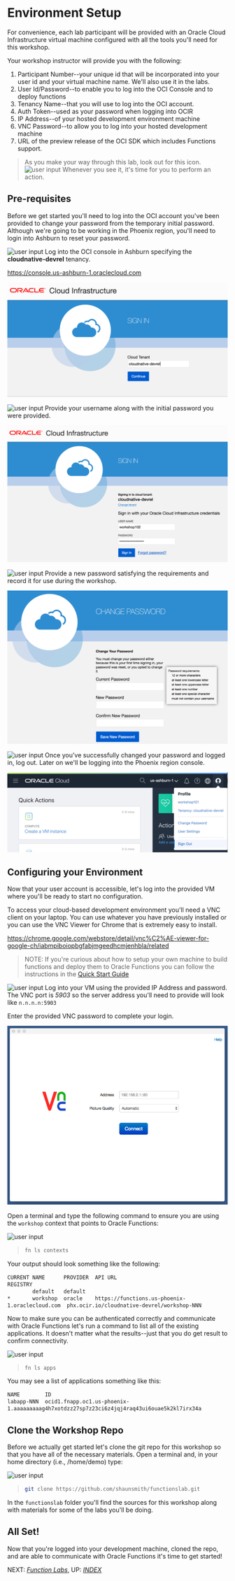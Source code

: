 # Environment Setup

For convenience, each lab participant will be provided with an Oracle Cloud
Infrastructure virtual machine configured with all the tools you'll need for
this workshop.

Your workshop instructor will provide you with the following:

1. Participant Number--your unique id that will be incorporated into your user
   id and your virtual machine name.  We'll also use it in the labs.
2. User Id/Password--to enable you to log into the OCI Console and to deploy
   functions
3. Tenancy Name--that you will use to log into the OCI account.
4. Auth Token--used as your password when logging into OCIR
5. IP Address--of your hosted development environment machine
6. VNC Password--to allow you to log into your hosted development machine
7. URL of the preview release of the OCI SDK which includes Functions support.

> As you make your way through this lab, look out for this icon.
![user input](images/userinput.png) Whenever you see it, it's time for you to
perform an action.

## Pre-requisites

Before we get started you'll need to log into the OCI account you've been
provided to change your password from the temporary initial password.  Although
we're going to be working in the Phoenix region, you'll need to login into
Ashburn to reset your password.

![user input](images/userinput.png) Log into the OCI console in Ashburn
specifying the **cloudnative-devrel** tenancy.  

https://console.us-ashburn-1.oraclecloud.com

![Login Tenancy](images/login.png)

![user input](images/userinput.png) Provide your username along with the initial password you were provided.

![Login User](images/login-user.png)

![user input](images/userinput.png) Provide a new password satisfying the
requirements and record it for use during the workshop.

![Login New Password](images/login-new-password.png)

![user input](images/userinput.png) Once you've successfully changed
your password and logged in, log out.  Later on we'll be logging into the
Phoenix region console.

![Select Region](images/logout.png)

## Configuring your Environment

Now that your user account is accessible, let's log into the provided VM where
you'll be ready to start no configuration.

To access your cloud-based development environment you'll need a VNC client
on your laptop.  You can use whatever you have previously installed or you can
use the VNC Viewer for Chrome that is extremely easy to install.

https://chrome.google.com/webstore/detail/vnc%C2%AE-viewer-for-google-ch/iabmpiboiopbgfabjmgeedhcmjenhbla/related

> NOTE: If you're curious about how to setup your own machine to build functions
> and deploy them to Oracle Functions you can follow the instructions in the
> [Quick Start
> Guide](https://www.oracle.com/webfolder/technetwork/tutorials/infographics/oci_faas_gettingstarted_quickview/functions_quickview_top/functions_quickview/index.html#)

![user input](images/userinput.png) Log into your VM using the provided IP
Address and password.  The VNC port is *5903* so the server address you'll need
to provide will look like `n.n.n.n:5903`

Enter the provided VNC password to complete your login.

![vnc login](images/vnc-login.png)


Open a terminal and type the following command to ensure you are using the
`workshop` context that points to Oracle Functions:

![user input](images/userinput.png)
>```sh
>fn ls contexts
>```

Your output should look something like the following:

```shell
CURRENT NAME      PROVIDER  API URL                                         REGISTRY
        default   default
*       workshop  oracle    https://functions.us-phoenix-1.oraclecloud.com  phx.ocir.io/cloudnative-devrel/workshop-NNN
```

Now to make sure you can be authenticated correctly and communicate with 
Oracle Functions let's run a command to list all of the existing applications.
It doesn't matter what the results--just that you do get result to confirm
connectivity.

![user input](images/userinput.png)
>```sh
>fn ls apps
>```

You may see a list of applications something like this:

```shell
NAME        ID
labapp-NNN  ocid1.fnapp.oc1.us-phoenix-1.aaaaaaaaag4h7xotdzz27sp7z23ci6z4jqj4raq43ui6ouae5k2kl7irx34a
```

## Clone the Workshop Repo

Before we actually get started let's clone the git repo for this workshop so
that you have all of the necessary materials.  Open a terminal and, in your
home directory (i.e., /home/demo) type:

![user input](images/userinput.png)
>```sh
>git clone https://github.com/shaunsmith/functionslab.git
>```

In the `functionslab` folder you'll find the sources for this workshop along
with materials for some of the labs you'll be doing. 

## All Set!

Now that you're logged into your development machine, cloned the repo, and are
able to communicate with Oracle Functions it's time to get started!

NEXT: [*Function Labs*](1-Labs.md), UP: [*INDEX*](README.md)

